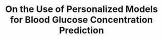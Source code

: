 ---
short_name: "ICCE"
title: "On the Use of Personalized Models for Blood Glucose Concentration Prediction"
authors: "<b>Niccolò Puccinelli</b>, Flavio Piccoli, Paolo Napoletano"
long_name: "13th International Conference on Consumer Electronics (ICCE-Berlin)"
doi: "https://doi.org/10.1109/ICCE-Berlin58801.2023.10375621"
pdf: "resources/pdf/Niccolò-Puccinelli-ICCE2023.pdf"
bibtex: "resources/bibtex/Niccolò-Puccinelli-ICCE2023.bib"
year: "2023"
---